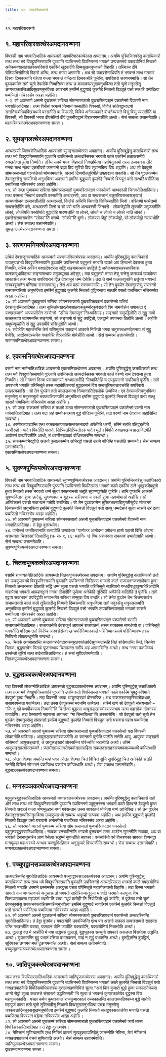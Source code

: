 ```yaml
---
title: १२. महापरिवारवग्गो

---
```

१२. महापरिवारवग्गो  


## १. महापरिवारकत्थेरअपदानवण्णना

विपस्सी नाम भगवातिआदिकं आयस्मतो महापरिवारकत्थेरस्स अपदानम्। अयम्पि पुरिमजिनवरेसु कताधिकारो तत्थ तत्थ भवे विवट्टूपनिस्सयानि पुञ्ञानि उपचिनन्तो विपस्सिस्स भगवतो उप्पन्नसमये यक्खयोनियं निब्बत्तो अनेकयक्खसतसहस्सपरिवारो एकस्मिं खुद्दकदीपे दिब्बसुखमनुभवन्तो विहरति। तस्मिञ्च दीपे चेतियाभिसोभितो विहारो अत्थि, तत्थ भगवा अगमासि। अथ सो यक्खसेनाधिपति तं भगवन्तं तत्थ गतभावं दिस्वा दिब्बवत्थानि गहेत्वा गन्त्वा भगवन्तं वन्दित्वा दिब्बवत्थेहि पूजेसि, सपरिवारो सरणमगमासि। सो तेन पुञ्ञकम्मेन ततो चुतो देवलोके निब्बत्तित्वा तत्थ छ कामावचरसुखमनुभवित्वा ततो चुतो मनुस्सेसु अग्गचक्कवत्तिआदिसुखमनुभवित्वा अपरभागे इमस्मिं बुद्धुप्पादे कुलगेहे निब्बत्तो विञ्ञुतं पत्तो सत्थरि पसीदित्वा पब्बजितो नचिरस्सेव अरहा अहोसि।  
१-२. सो अपरभागे अत्तनो पुब्बकम्मं सरित्वा सोमनस्सजातो पुब्बचरितापदानं पकासेन्तो विपस्सी नाम भगवातिआदिमाह। तत्थ विसेसं परमत्थं निब्बानं पस्सतीति विपस्सी, विविधे सतिपट्ठानादयो सत्ततिंसबोधिपक्खियधम्मे पस्सतीति वा विपस्सी, विविधे अनेकप्पकारे बोधनेय्यसत्ते विसुं विसुं पस्सतीति वा विपस्सी, सो विपस्सी भगवा दीपचेतियं दीपे पूजनीयट्ठानं विहारमगमासीति अत्थो। सेसं सब्बत्थ उत्तानमेवाति।  
महापरिवारकत्थेरअपदानवण्णना समत्ता।  


## २. सुमङ्गलत्थेरअपदानवण्णना

अत्थदस्सी जिनवरोतिआदिकं आयस्मतो सुमङ्गलत्थेरस्स अपदानम्। अयम्पि पुरिमबुद्धेसु कताधिकारो तत्थ तत्थ भवे विवट्टूपनिस्सयानि पुञ्ञानि उपचिनन्तो अत्थदस्सिस्स भगवतो काले एकस्मिं तळाकसमीपे रुक्खदेवता हुत्वा निब्बत्ति। तस्मिं समये भगवा विहारतो निक्खमित्वा नहायितुकामो तस्स तळाकस्स तीरं गन्त्वा तत्थ न्हत्वा एकचीवरो जलमानो ब्रह्मा विय सूरियो विय सुवण्णबिम्बं विय अट्ठासि। अथ सो देवपुत्तो सोमनस्सजातो पञ्जलिको थोमनमकासि, अत्तनो दिब्बगीततूरियेहि उपहारञ्च अकासि। सो तेन पुञ्ञकम्मेन देवमनुस्सेसु सम्पत्तियो अनुभवित्वा अपरभागे इमस्मिं बुद्धुप्पादे कुलगेहे निब्बत्तो विञ्ञुतं पत्तो सत्थरि पसीदित्वा पब्बजित्वा नचिरस्सेव अरहा अहोसि।  
११. सो पच्छा पुब्बकम्मं सरित्वा सोमनस्सजातो पुब्बचरितापदानं पकासेन्तो अत्थदस्सी जिनवरोतिआदिमाह। तत्थ परमत्थं निब्बानं दक्खति पस्सतीति अत्थदस्सी, अथ वा सब्बसत्तानं चतुरारियसच्चसङ्खातं अत्थपयोजनं दस्सनसीलोति अत्थदस्सी, किलेसे अजिनि जिनाति जिनिस्सतीति जिनो। वरितब्बो पत्थेतब्बो सब्बसत्तेहीति वरो, अत्थदस्सी जिनो च सो वरो चाति अत्थदस्सी जिनवरो। लोकजेट्ठोति लुज्जति पलुज्जतीति लोको, लोकीयति पस्सीयति बुद्धादीहि पारप्पत्तोति वा लोको, लोको च लोको च लोको चाति लोको। एकसेससमासवसेन ‘‘लोका’’ति वत्तब्बे ‘‘लोको’’ति वुत्तो। लोकस्स जेट्ठो लोकजेट्ठो, सो लोकजेट्ठो नरासभोति अत्थो। सेसं सब्बत्थ उत्तानमेवाति।  
सुमङ्गलत्थेरअपदानवण्णना समत्ता।  


## ३. सरणगमनियत्थेरअपदानवण्णना

उभिन्नं देवराजूनन्त्यादिकं आयस्मतो सरणगमनियत्थेरस्स अपदानम्। अयम्पि पुरिमबुद्धेसु कताधिकारो उप्पन्नुप्पन्नभवे विवट्टूपनिस्सयानि पुञ्ञानि उपचिनन्तो पदुमुत्तरे भगवति उप्पन्ने अयं हिमवन्ते देवराजा हुत्वा निब्बत्ति, तस्मिं अपरेन यक्खदेवरञ्ञा सद्धिं सङ्गामत्थाय उपट्ठिते द्वे अनेकयक्खसहस्सपरिवारा फलकावुधादिहत्था सङ्गामत्थाय समुपब्यूळ्हा अहेसुम्। तदा पदुमुत्तरो भगवा तेसु सत्तेसु कारुञ्ञं उप्पादेत्वा आकासेन तत्थ गन्त्वा सपरिवारानं द्विन्नं देवराजूनं धम्मं देसेसि। तदा ते सब्बे फलकावुधानि छड्डेत्वा भगवन्तं गारवबहुमानेन वन्दित्वा सरणमगमंसु। तेसं अयं पठमं सरणमगमासि। सो तेन पुञ्ञेन देवमनुस्सेसु संसरन्तो उभयसम्पत्तियो अनुभवित्वा इमस्मिं बुद्धुप्पादे कुलगेहे निब्बत्तो वुद्धिमन्वाय सत्थरि पसन्नो पब्बजित्वा नचिरस्सेव अरहा अहोसि।  
२०. सो अपरभागे पुब्बकुसलं सरित्वा सोमनस्सजातो पुब्बचरितापदानं पकासेन्तो उभिन्नं देवराजूनन्तिआदिमाह। तत्थ सुचिलोमखरलोमआळवककुम्भीरकुवेरादयो विय नामगोत्तेन अपाकटा द्वे यक्खराजानो अञ्ञापदेसेन दस्सेन्तो ‘‘उभिन्नं देवराजून’’न्तिआदिमाह। सङ्गामो समुपट्ठितोति सं सुट्ठु गामो कलहत्थाय उपगमनन्ति सङ्गामो, सो सङ्गामो सं सुट्ठु उपट्ठितो, एकट्ठाने उपगन्त्वा ठितोति अत्थो। अहोसि समुपब्यूळ्होति सं सुट्ठु उपसमीपे रासिभूतोति अत्थो।  
२१. संवेजेसि महाजनन्ति तेसं रासिभूतानं यक्खानं आकासे निसिन्नो भगवा चतुसच्चधम्मदेसनाय सं सुट्ठु वेजेसि, आदीनवदस्सनेन गण्हापेसि विञ्ञापेसि बोधेसीति अत्थो। सेसं सब्बत्थ उत्तानमेवाति।  
सरणगमनियत्थेरअपदानवण्णना समत्ता।  


## ४. एकासनियत्थेरअपदानवण्णना

वरुणो नाम नामेनातिआदिकं आयस्मतो एकासनियत्थेरस्स अपदानम्। अयम्पि पुरिमबुद्धेसु कताधिकारो तत्थ तत्थ भवे विवट्टूपनिस्सयानि पुञ्ञानि उपचिनन्तो अत्थदस्सिस्स भगवतो काले वरुणो नाम देवराजा हुत्वा निब्बत्ति। सो भगवन्तं दिस्वा पसन्नमानसो गन्धमालादीहि गीतवादितेहि च उपट्ठयमानो सपरिवारो पूजेसि। ततो अपरभागे भगवति परिनिब्बुते तस्स महाबोधिरुक्खं बुद्धदस्सनं विय सब्बतूरियताळावचरेहि सपरिवारो उपहारमकासि। सो तेन पुञ्ञेन ततो कालङ्कत्वा निम्मानरतिदेवलोके उप्पज्जि। एवं देवसम्पत्तिमनुभवित्वा मनुस्सेसु च मनुस्सभूतो चक्कवत्तिसम्पत्तिं अनुभवित्वा इमस्मिं बुद्धुप्पादे कुलगेहे निब्बत्तो विञ्ञुतं पत्वा सत्थु सासने पब्बजित्वा नचिरस्सेव अरहा अहोसि।  
३१. सो पच्छा सककम्मं सरित्वा तं तथतो ञत्वा सोमनस्सजातो पुब्बचरितापदानं पकासेन्तो वरुणो नाम नामेनातिआदिमाह। तत्थ यदा अहं सम्बोधनत्थाय बुद्धं बोधिञ्च पूजेसिं, तदा वरुणो नाम देवराजा अहोसिन्ति सम्बन्धो।  
३४. धरणीरुहपादपन्ति एत्थ रुक्खलतापब्बतसत्थरतनादयो धारेतीति धरणी, तस्मिं रुहति पतिट्ठहतीति धरणीरुहो। पादेन पिवतीति पादपो, सिञ्चितसिञ्चितोदकं पादेन मूलेन पिवति रुक्खक्खन्धसाखाविटपेहि आपोरसं पत्थरियतीति अत्थो, तं धरणीरुहपादपं बोधिरुक्खन्ति सम्बन्धो।  
३५. सककम्माभिरद्धोति अत्तनो कुसलकम्मेन अभिरद्धो पसन्नो उत्तमे बोधिम्हि पसन्नोति सम्बन्धो। सेसं सब्बत्थ उत्तानमेवाति।  
एकासनियत्थेरअपदानवण्णना समत्ता।  


## ५. सुवण्णपुप्फियत्थेरअपदानवण्णना

विपस्सी नाम भगवातिआदिकं आयस्मतो सुवण्णपुप्फियत्थेरस्स अपदानम्। अयम्पि पुरिमजिनवरेसु कताधिकारो तत्थ तत्थ भवे विवट्टूपनिस्सयानि पुञ्ञानि उपचिनन्तो विपस्सिस्स भगवतो काले एकस्मिं ठाने भूमट्ठकदेवपुत्तो हुत्वा निब्बत्तो तस्स भगवतो धम्मं सुत्वा पसन्नमानसो चतूहि सुवण्णपुप्फेहि पूजेसि। तानि पुप्फानि आकासे सुवण्णवितानं हुत्वा छादेसुं, सुवण्णपभा च बुद्धस्स सरीरपभा च एकतो हुत्वा महाओभासो अहोसि। सो अतिरेकतरं पसन्नो सकभवनं गतोपि सरतियेव। सो तेन पुञ्ञकम्मेन तुसितभवनादिसुगतीसुयेव संसरन्तो दिब्बसम्पत्तिं अनुभवित्वा इमस्मिं बुद्धुप्पादे कुलगेहे निब्बत्तो विञ्ञुतं पत्तो सत्थु धम्मदेसनं सुत्वा सासने उरं दत्वा पब्बजितो नचिरस्सेव अरहा अहोसि।  
४०. सो अपरभागे पुब्बकम्मं सरित्वा सोमनस्सजातो अत्तनो पुब्बचरितापदानं पकासेन्तो विपस्सी नाम भगवातिआदिमाह। तं हेट्ठा वुत्तत्थमेव।  
४४. पामोज्जं जनयित्वानाति बलवपीतिं उप्पादेत्वा ‘‘पामोज्जं आमोदना पमोदना हासो पहासो वित्ति ओदग्यं अत्तमनता चित्तस्सा’’तिआदीसु (ध॰ स॰ ९, ८६; महानि॰ १) विय अत्तमनता सकभावं उप्पादेत्वाति अत्थो। सेसं सब्बत्थ उत्तानमेवाति।  
सुवण्णपुप्फियत्थेरअपदानवण्णना समत्ता।  


## ६. चितकपूजकत्थेरअपदानवण्णना

वसामि राजायतनेतिआदिकं आयस्मतो चितकपूजकत्थेरस्स अपदानम्। अयम्पि पुरिमबुद्धेसु कताधिकारो ततो परं उप्पन्नुप्पन्नभवे विवट्टूपनिस्सयानि पुञ्ञानि उपचिनन्तो सिखिस्स भगवतो काले राजायतनरुक्खदेवता हुत्वा निब्बत्तो अन्तरन्तरा देवताहि सद्धिं धम्मं सुत्वा पसन्नो भगवति परिनिब्बुते सपरिवारो गन्धदीपधूपपुप्फभेरिआदीनि गाहापेत्वा भगवतो आळहनट्ठानं गन्त्वा दीपादीनि पूजेत्वा अनेकेहि तूरियेहि अनेकेहि वादितेहि तं पूजेसि। ततो पट्ठाय सकभवनं उपविट्ठोपि भगवन्तमेव सरित्वा सम्मुखा विय वन्दति। सो तेनेव पुञ्ञेन तेन चित्तप्पसादेन राजायतनतो कालं कतो तुसितादीसु निब्बत्तो दिब्बसम्पत्तिं अनुभवित्वा ततो मनुस्सेसु मनुस्ससम्पत्तिं अनुभवित्वा इमस्मिं बुद्धुप्पादे कुलगेहे निब्बत्तो विञ्ञुतं पत्तो भगवति उप्पन्नचित्तप्पसादो भगवतो सासने पब्बजित्वा नचिरस्सेव अरहा अहोसि।  
४९. सो अपरभागे अत्तनो पुब्बकम्मं सरित्वा सोमनस्सजातो पुब्बचरितापदानं पकासेन्तो वसामि राजायतनेतिआदिमाह। राजायतनेति देवराजूनं आयतनं राजायतनं, तस्स रुक्खस्स नामधेय्यो वा। परिनिब्बुते भगवतीति परिसमन्ततो किञ्चि अनवसेसेत्वा खन्धपरिनिब्बानकाले परिनिब्बानसमये परिनिब्बानप्पत्तस्स सिखिनो लोकबन्धुनोति सम्बन्धो।  
५०. चितकं अगमासहन्ति चन्दनागरुदेवदारुकप्पूरतक्कोलादिसुगन्धदारूहि चितं रासिगतन्ति चितं, चितमेव चितकं, बुद्धगारवेन चितकं पूजनत्थाय चितकस्स समीपं अहं अगमासिन्ति अत्थो। तत्थ गन्त्वा कतकिच्चं दस्सेन्तो तूरियं तत्थ वादेत्वातिआदिमाह। तं सब्बं सुविञ्ञेय्यमेवाति।  
चितकपूजकत्थेरअपदानवण्णना समत्ता।  


## ७. बुद्धसञ्ञकत्थेरअपदानवण्णना

यदा विपस्सी लोकग्गोतिआदिकं आयस्मतो बुद्धसञ्ञकत्थेरस्स अपदानम्। अयम्पि पुरिमबुद्धेसु कताधिकारो तत्थ तत्थ भवे विवट्टूपनिस्सयानि पुञ्ञानि उपचिनन्तो विपस्सिस्स भगवतो काले एकस्मिं भूमट्ठकविमाने देवपुत्तो हुत्वा निब्बत्ति। तदा विपस्सी भगवा आयुसङ्खारं वोस्सज्जि। अथ सकलदससहस्सिलोकधातु ससागरपब्बता पकम्पित्थ। तदा तस्स देवपुत्तस्स भवनम्पि कम्पित्थ। तस्मिं खणे सो देवपुत्तो संसयजातो – ‘‘किं नु खो पथवीकम्पाय निब्बत्ती’’ति चिन्तेत्वा बुद्धस्स आयुसङ्खारवोस्सज्जभावं ञत्वा महासोकं दोमनस्सं उप्पादेसि। तदा वेस्सवणो महाराजा आगन्त्वा ‘‘मा चिन्तयित्था’’ति अस्सासेसि। सो देवपुत्तो ततो चुतो तेन पुञ्ञेन देवमनुस्सेसु संसरन्तो इमस्मिं बुद्धुप्पादे कुलगेहे निब्बत्तो विञ्ञुतं पत्तो घरावासं पहाय पब्बजित्वा नचिरस्सेव अरहा अहोसि।  
५७. सो अपरभागे अत्तनो पुब्बकम्मं सरित्वा सोमनस्सजातो पुब्बचरितापदानं पकासेन्तो यदा विपस्सी लोकग्गोतिआदिमाह। आयुसङ्खारमोस्सज्जीति आ समन्ततो युनोति पालेति सत्तेति आयु, आयुस्स सङ्खारो रासिभावो आयुसङ्खारो, तं आयुसङ्खारं ओस्सज्जि परिच्चजि जहासीति अत्थो। तस्मिं आयुसङ्खारवोस्सज्जने। जलमेखलासागरोदकमेखलासहिता सकलदससहस्सचक्कवाळपथवी कम्पित्थाति सम्बन्धो।  
५८. ओततं वित्थतं मय्हन्ति मय्हं भवनं ओततं वित्थतं चित्तं विचित्तं सुचि सुपरिसुद्धं चित्तं अनेकेहि सत्तहि रतनेहि विचित्तं सोभमानं पकम्पित्थ पकारेन कम्पित्थाति अत्थो। सेसं सब्बत्थ उत्तानमेवाति।  
बुद्धसञ्ञकत्थेरअपदानवण्णना समत्ता।  


## ८. मग्गसञ्ञकत्थेरअपदानवण्णना

पदुमुत्तरबुद्धस्सातिआदिकं आयस्मतो मग्गसञ्ञकत्थेरस्स अपदानम्। अयम्पि पुरिमबुद्धेसु कताधिकारो ततो ओरं तत्थ तत्थ भवे विवट्टूपनिस्सयानि पुञ्ञानि उपचिनन्तो पदुमुत्तरस्स भगवतो काले हिमवन्ते देवपुत्तो हुत्वा निब्बत्तो अरञ्ञं गन्त्वा मग्गमूळ्हानं मग्गं गवेसन्तानं तस्स सावकानं भोजेत्वा मग्गं आचिक्खि। सो तेन पुञ्ञेन देवमनुस्ससम्पत्तिमनुभवित्वा उप्पन्नुप्पन्नभवे सब्बत्थ अमूळ्हो सञ्ञवा अहोसि। अथ इमस्मिं बुद्धुप्पादे कुलगेहे निब्बत्तो विञ्ञुतं पत्तो घरावासे अनल्लीनो पब्बजित्वा नचिरस्सेव अरहा अहोसि।  
६६. सो अपरभागे अत्तनो पुब्बकम्मं सरित्वा सोमनस्सजातो पुब्बचरितापदानं पकासेन्तो पदुमुत्तरबुद्धस्सातिआदिमाह। सावका वनचारिनोति भगवतो वुत्तवचनं सम्मा आदरेन सुणन्तीति सावका, अथ वा भगवतो देसनानुसारेन ञाणं पेसेत्वा सद्धम्मं सुणन्तीति सावका। वनचारिनो वने विचरणका सावका विप्पनट्ठा मग्गमूळ्हा महाअरञ्ञे अन्धाव चक्खुविरहिताव अनुसुय्यरे विचरन्तीति सम्बन्धो। सेसं सब्बत्थ उत्तानमेवाति।  
मग्गसञ्ञकत्थेरअपदानवण्णना समत्ता।  


## ९. पच्चुपट्ठानसञ्ञकत्थेरअपदानवण्णना

अत्थदस्सिम्हि सुगतेतिआदिकं आयस्मतो पच्चुपट्ठानसञ्ञकत्थेरस्स अपदानम्। अयम्पि पुरिमबुद्धेसु कताधिकारो तत्थ तत्थ भवे विवट्टूपनिस्सयानि पुञ्ञानि उपचिनन्तो अत्थदस्सिस्स भगवतो काले यक्खयोनियं निब्बत्तो भगवति धरमाने दस्सनस्स अलद्धत्ता पच्छा परिनिब्बुते महासोकप्पत्तो विहासि। तदा हिस्स भगवतो सागतो नाम अग्गसावको अनुसासन्तो भगवतो सारीरिकधातुपूजा भगवति धरमाने कतपूजा विय चित्तप्पसादवसा महप्फलं भवती’’ति वत्वा ‘‘थूपं करोही’’ति नियोजितो थूपं कारेसि, तं पूजेत्वा ततो चुतो देवमनुस्सेसु सक्कचक्कवत्तिसम्पत्तिमनुभवित्वा इमस्मिं बुद्धुप्पादे सावत्थियं एकस्मिं कुलगेहे निब्बत्तो विञ्ञुतं पत्तो सत्थरि पसीदित्वा पब्बजित्वा नचिरस्सेव अरहा अहोसि।  
७२. सो अपरभागे अत्तनो पुञ्ञकम्मं सरित्वा सोमनस्सजातो पुब्बचरितापदानं पकासेन्तो अत्थदस्सिम्हि सुगतेतिआदिमाह। तं हेट्ठा वुत्तमेव। यक्खयोनिं उपपज्जिन्ति एत्थ पन अत्तनो सकासं सम्पत्तसम्पत्ते खादन्ता यन्ति गच्छन्तीति यक्खा, यक्खानं योनि जातीति यक्खयोनि, यक्खयोनियं निब्बत्तोति अत्थो।  
७३. दुल्लद्धं वत मे आसीति मे मया लद्धयसं दुल्लद्धं, बुद्धभूतस्स सत्थुनो सक्कारं अकतत्ता विराधेत्वा लद्धन्ति अत्थो। दुप्पभातन्ति दुट्ठु पभातं रत्तिया पभातकरणं, मय्हं न सुट्ठुं पभातन्ति अत्थो। दुरुट्ठितन्ति दुउट्ठितं, सूरियस्स उग्गमनं मय्हं दुउग्गमनन्ति अत्थो। सेसं सब्बत्थ उत्तानमेवाति।  
पच्चुपट्ठानसञ्ञकत्थेरअपदानवण्णना समत्ता।  


## १०. जातिपूजकत्थेरअपदानवण्णना

जायं तस्स विपस्सिस्सातिआदिकं आयस्मतो जातिपूजकत्थेरस्स अपदानम्। अयम्पि पुरिमबुद्धेसु कताधिकारो तत्थ तत्थ भवे विवट्टूपनिस्सयानि पुञ्ञानि उपचिनन्तो विपस्सिस्स भगवतो काले कुलगेहे निब्बत्तो विञ्ञुतं पत्तो नक्खत्तपाठकेहि विपस्सिबोधिसत्तस्स वुत्तलक्खणनिमित्तं सुत्वा ‘‘अयं किर कुमारो बुद्धो हुत्वा सकललोकस्स अग्गो सेट्ठो सुत्वा सब्बसत्ते संसारतो उद्धरिस्सती’’ति सुत्वा तं भगवन्तं कुमारकालेयेव बुद्धस्स विय महापूजमकासि। पच्छा कमेन कुमारकालं राजकुमारकालं रज्जकालन्ति कालत्तयमतिक्कम्म बुद्धे जातेपि महापूजं कत्वा ततो चुतो तुसितादीसु निब्बत्तो दिब्बसुखमनुभवित्वा पच्छा मनुस्सेसु चक्कवत्तादिमनुस्ससुखमनुभवित्वा इमस्मिं बुद्धुप्पादे कुलगेहे निब्बत्तो सत्तट्ठवस्सकालेयेव भगवति पसन्नो पब्बजित्वा विपस्सनं वड्ढेत्वा नचिरस्सेव अरहा अहोसि।  
८२. सो अपरभागे अत्तनो पुब्बकम्मं सरित्वा सोमनस्सजातो पुब्बचरितापदानं पकासेन्तो जायं तस्स विपस्सिस्सातिआदिमाह। तं हेट्ठा वुत्तत्थमेव।  
८४. नेमित्तानं सुणित्वानाति एत्थ निमित्तं कारणं सुखदुक्खप्पत्तिहेतुं जानन्तीति नेमित्ता, तेसं नेमित्तानं नक्खत्तपाठकानं वचनं सुणित्वाति अत्थो। सेसं सब्बत्थ उत्तानमेवाति।  
जातिपूजकत्थेरअपदानवण्णना समत्ता।  
द्वादसमवग्गवण्णना समत्ता।  